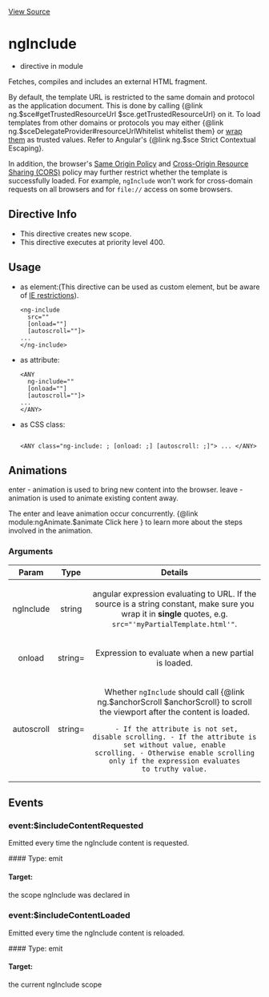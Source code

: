 

[View Source](http://github.com///tree/master/#L19623)



# ngInclude



* directive in module []()






Fetches, compiles and includes an external HTML fragment.

By default, the template URL is restricted to the same domain and protocol as the
application document. This is done by calling {@link ng.$sce#getTrustedResourceUrl
$sce.getTrustedResourceUrl} on it. To load templates from other domains or protocols
you may either {@link ng.$sceDelegateProvider#resourceUrlWhitelist whitelist them} or
[wrap them](ng.$sce#trustAsResourceUrl) as trusted values. Refer to Angular's {@link
ng.$sce Strict Contextual Escaping}.

In addition, the browser's
[Same Origin Policy](https://code.google.com/p/browsersec/wiki/Part2#Same-origin_policy_for_XMLHttpRequest)
and [Cross-Origin Resource Sharing (CORS)](http://www.w3.org/TR/cors/)
policy may further restrict whether the template is successfully loaded.
For example, `ngInclude` won't work for cross-domain requests on all browsers and for `file://`
access on some browsers.








## Directive Info

* This directive creates new scope.
* This directive executes at priority level 400.


## Usage




* as element:(This directive can be used as custom element, but be aware of <a href="guide/ie">IE restrictions</a>).
    ```
    <ng-include
      src=""
      [onload=""]
      [autoscroll=""]>
    ...
    </ng-include>
    ```
* as attribute:
    ```
    <ANY
      ng-include=""
      [onload=""]
      [autoscroll=""]>
    ...
    </ANY>
    ```
* as CSS class:
    ```
    
    <ANY class="ng-include: ; [onload: ;] [autoscroll: ;]"> ... </ANY>
    ```



## Animations
enter - animation is used to bring new content into the browser.
leave - animation is used to animate existing content away.

The enter and leave animation occur concurrently.
{@link module:ngAnimate.$animate Click here } to learn more about the steps involved in the animation.

### Arguments

| Param | Type | Details |
| :--: | :--: | :--: |
| ngInclude | string | <p>angular expression evaluating to URL. If the source is a string constant, make sure you wrap it in <strong>single</strong> quotes, e.g. <code>src=&quot;&#39;myPartialTemplate.html&#39;&quot;</code>.</p>  |
| onload | string= | <p>Expression to evaluate when a new partial is loaded.</p>  |
| autoscroll | string= | <p>Whether <code>ngInclude</code> should call {@link ng.$anchorScroll $anchorScroll} to scroll the viewport after the content is loaded.</p> <pre><code>             - If the attribute is not set, disable scrolling. - If the attribute is set without value, enable scrolling. - Otherwise enable scrolling only if the expression evaluates to truthy value.</code></pre>  |

## Events
### event:$includeContentRequested

<p>Emitted every time the ngInclude content is requested.</p> 
#### Type:
emit

#### Target:
the scope ngInclude was declared in


### event:$includeContentLoaded

<p>Emitted every time the ngInclude content is reloaded.</p> 
#### Type:
emit

#### Target:
the current ngInclude scope





